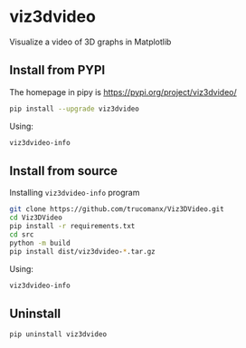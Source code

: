 # viz3dvideo

Visualize a video of 3D graphs in Matplotlib


## Install from PYPI

The homepage in pipy is https://pypi.org/project/viz3dvideo/

```bash
pip install --upgrade viz3dvideo
```

Using:

```bash
viz3dvideo-info
```

## Install from source
Installing `viz3dvideo-info` program

```bash
git clone https://github.com/trucomanx/Viz3DVideo.git
cd Viz3DVideo
pip install -r requirements.txt
cd src
python -m build
pip install dist/viz3dvideo-*.tar.gz
```
Using:

```bash
viz3dvideo-info
```

## Uninstall

```bash
pip uninstall viz3dvideo
```

